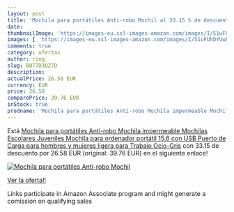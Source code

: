 ```yaml
---
layout: post
title: 'Mochila para portátiles Anti-robo Mochil al 33.15 % de descuento'
date: 
thumbnailImage: 'https://images-eu.ssl-images-amazon.com/images/I/51uFUhDYUwL._SL200_.jpg'
images: [ 'https://images-eu.ssl-images-amazon.com/images/I/51uFUhDYUwL._SL200_.jpg' ]
comments: true
category: ofertas
author: ring
slug: B077D3Q27D
description:
actualPrice: 26.58 EUR
currency: EUR
price: 26.58
comparePrice: 39.76 EUR
inStock: true
prodname: 'Mochila para portátiles Anti-robo Mochila impermeable Mochilas Escolares Juveniles Mochila para ordenador portátil 15.6 con USB Puerto de Carga para hombres y mujeres ligera para Trabajo Ocio-Gris'
---
```


Está [Mochila para portátiles Anti-robo Mochila impermeable Mochilas Escolares Juveniles Mochila para ordenador portátil 15.6 con USB Puerto de Carga para hombres y mujeres ligera para Trabajo Ocio-Gris](https://www.amazon.es/dp/B077D3Q27D/?tag=tolees-21) con 33.15 de descuento por 26.58 EUR (original: 39.76 EUR) en el siguiente enlace!

[![Mochila para portátiles Anti-robo Mochil](https://images-eu.ssl-images-amazon.com/images/I/51uFUhDYUwL._SL200_.jpg)](https://www.amazon.es/dp/B077D3Q27D/?tag=tolees-21)

[Ver la oferta!!](https://www.amazon.es/dp/B077D3Q27D/?tag=tolees-21)

Links participate in Amazon Associate program and might generate a comission on qualifying sales


